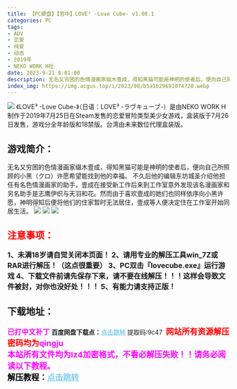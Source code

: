 ```yaml
---
title: 【PC硬盘】【官中】LOVE³ -Love Cube- v1.08.1
categories: PC
tags:
- ADV
- 恋爱
- 纯爱
- 动态
- 2019年
- NEKO WORK H社
date: 2023-9-21 8:01:00
description: 无名又穷困的色情漫画家缀木壹成，得知黑猫可能是神明的使者后，便向自己所照顾的小黑（クロ）许愿希望能找到他的幸福。不久后他的编辑东坊城圣介绍他担任有名色情漫画家的助手，壹成在接受新工作后来到工作室意外发现该名漫画家和另名助手是志鹰伊织与天羽和花。然而由于喜欢壹成的她们也同样依序向小黑许愿，神明得知后便将他们的住家暂时无法居住，壹成等人便决定住在工作室开始同居生活。
index_img: https://img.acgus.top/i/2023/08/b5a1b29691074720.webp
---
```

![](https://img.acgus.top/i/2023/08/b5a1b29691074720.webp)
《LOVE³ -Love Cube-》（日语：LOVE³ -ラヴキューブ-）是由NEKO WORK H制作于2019年7月25日在Steam发售的恋爱冒险类型美少女游戏，盒装版于7月26日发售，游戏分全年龄版和18禁版。台湾由未来数位代理盒装版。

## 游戏简介：
无名又穷困的色情漫画家缀木壹成，得知黑猫可能是神明的使者后，便向自己所照顾的小黑（クロ）许愿希望能找到他的幸福。
不久后他的编辑东坊城圣介绍他担任有名色情漫画家的助手，壹成在接受新工作后来到工作室意外发现该名漫画家和另名助手是志鹰伊织与天羽和花。然而由于喜欢壹成的她们也同样依序向小黑许愿，神明得知后便将他们的住家暂时无法居住，壹成等人便决定住在工作室开始同居生活。
![](https://img.acgus.top/i/2023/08/213a6bad0e074727.webp)
![](https://img.acgus.top/i/2023/08/332e4b5dd4074725.webp)
![](https://img.acgus.top/i/2023/08/688c499f5e074723.webp)




## <font color=#FF0000 >注意事项：</font>
<font size=3><b>1、未满18岁请自觉关闭本页面！
2、请用专业的解压工具win_7Z或RAR进行解压！（这点很重要）
3、PC双击『lovecube.exe』运行游戏
4、下载文件前请先保存下来，请不要在线解压！！！这样会导致文件被封，对你也没好处！！！
5、有能力请支持正版！</b></font>

## 下载地址：
<font color=#FF00FF size=3><b>已打中文补丁</b></font>
<b>百度网盘下载点：</b><a href="https://pan.baidu.com/s/1rAGyTfDTieeAPuQr4vwZZA?pwd=9c47" style="color: #87CEEB;"><b>点击跳转</b></a> 提取码:9c47
<a style="padding: 0" href="https://post.qingju.org/AD/"><img style="max-width:100%" src="https://img.acgus.top/i/2024/07/478f689b8021d8d499ab43d21acf137a.gif" alt=""></a>
<b><font color=#FF0000 size=4>网站所有资源解压密码均为</b></font><b><font color=#FF00FF size=4>qingju</font><font color=#FF0000 ></font></b><br><b><font color=#FF00FF size=4>本站所有文件均为lz4加密格式，不看必解压失败！！请务必阅读以下教程。</b></font><br><b><font color=#000 size=4>解压教程：</b><a href="https://post.qingju.org/tutorial/000/" style="color: #87CEEB;"><b>点击跳转</b></a>
